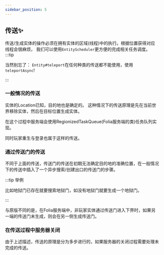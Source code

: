 ```yaml
---
sidebar_position: 5
---
```


## 传送✨

传送/生成实体的操作必须在拥有实体的区域(线程)中的执行。根据位置获得对应线程会很麻烦， 我们可以使用`EntityScheduler`更方便的完成相关任务调度。
:::tip

当然别忘了： `Entity#teleport`在任何种类的传送都不能使用，使用`teleportAsync`!

:::


### 一般情况的传送

实体的Location已知，目的地也是确定的。 这种情况下的传送原理是先在当前世界移除实体，然后在目标位置生成实体。

在这个过程中服务端会使用RegionizedTaskQueue(Folia服务端的类)任务队列实现。

同时玩家重生与登录也属于这样的传送。


### 通过传送门的传送

不同于上面的传送，传送门的传送在初期无法确定目的地的准确位置，在一般情况下的传送中插入了一个异步搜索/创建出口的传送门的步骤。

:::tip 举例

比如地狱门已存在就要搜索地狱门，如没有地狱门就要生成一个地狱门。

:::


与原版不同的是，在Folia服务端中，非玩家实体通过传送门进入下界时，如果另一端的传送门未生成，则会在另一侧生成传送门。



### 在传送过程中服务器关闭

由于上述描述，传送的原理是分为多步进行的，如果服务器的关闭过程需要处理未完成的传送。